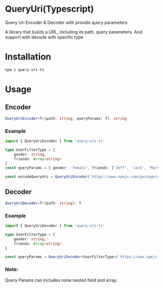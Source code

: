 # QueryUri(Typescript)
Query Uri Encoder & Decoder with provide query parameters

A library that builds a URL, including its path, query parameters. And support with decode with specific type

# Installation
```typescript
npm i query-uri-ts
```

# Usage
## Encoder
```typescript
QueryUriEncoder<T>(path: string, queryParams: T): string
```
### Example
```typescript
import { QueryUriEncoder } from 'query-uri-ts'

type UserFilterType = {
    gender: string,
    friends: Array<string>
}
const queryParams = { gender: 'female', friends: ['Jeff', 'Jack', 'Mary']} as UserFilterType

const encodeQueryUri = QueryUriEncoder('https://www.npmjs.com/package/query-uri-ts',queryParams)
```
## Decoder
```typescript
QueryUriDecoder<T>(path: string): T
```
### Example
```typescript
import { QueryUriDecoder } from 'query-uri-ts'

type UserFilterType = {
    gender: string,
    friends: Array<string>
}

const queryParams = QueryUriDecoder<UserFilterType>('https://www.npmjs.com/package/query-uri-ts?gender=female&friends=Jeff,Jack,Mary')
```

### Note: 
Query Params can includes none nested field and array.
